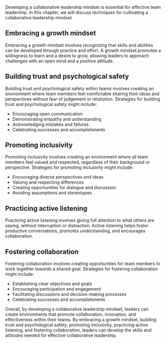 
Developing a collaborative leadership mindset is essential for effective team leadership. In this chapter, we will discuss techniques for cultivating a collaborative leadership mindset.

Embracing a growth mindset
--------------------------

Embracing a growth mindset involves recognizing that skills and abilities can be developed through practice and effort. A growth mindset promotes a willingness to learn and a desire to grow, allowing leaders to approach challenges with an open mind and a positive attitude.

Building trust and psychological safety
---------------------------------------

Building trust and psychological safety within teams involves creating an environment where team members feel comfortable sharing their ideas and perspectives without fear of judgement or retaliation. Strategies for building trust and psychological safety might include:

* Encouraging open communication
* Demonstrating empathy and understanding
* Acknowledging mistakes and failures
* Celebrating successes and accomplishments

Promoting inclusivity
---------------------

Promoting inclusivity involves creating an environment where all team members feel valued and respected, regardless of their background or perspective. Strategies for promoting inclusivity might include:

* Encouraging diverse perspectives and ideas
* Valuing and respecting differences
* Creating opportunities for dialogue and discussion
* Avoiding assumptions and stereotypes

Practicing active listening
---------------------------

Practicing active listening involves giving full attention to what others are saying, without interruption or distraction. Active listening helps foster productive conversations, promotes understanding, and encourages collaboration.

Fostering collaboration
-----------------------

Fostering collaboration involves creating opportunities for team members to work together towards a shared goal. Strategies for fostering collaboration might include:

* Establishing clear objectives and goals
* Encouraging participation and engagement
* Facilitating discussions and decision-making processes
* Celebrating successes and accomplishments

Overall, by developing a collaborative leadership mindset, leaders can create environments that promote collaboration, innovation, and effectiveness within their teams. By embracing a growth mindset, building trust and psychological safety, promoting inclusivity, practicing active listening, and fostering collaboration, leaders can develop the skills and attitudes needed for effective collaborative leadership.
